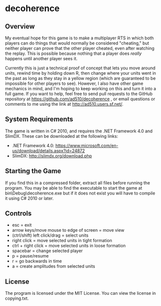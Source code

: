 decoherence
===========

Overview
--------
My eventual hope for this game is to make a multiplayer RTS in which both players can do things that would normally be considered "cheating," but neither player can prove that the other player cheated, even after watching the replay. This is possible because  nothing that a player does *really* happens until another player sees it.

Currently this is just a technical proof of concept that lets you move around units, rewind time by holding down R, then change where your units went in the past as long as they stay in a yellow region (which are guaranteed to be impossible for other players to see). However, I also have other game mechanics in mind, and I'm hoping to keep working on this and turn it into a full game. If you want to help, feel free to send pull requests to the GitHub repository at https://github.com/ad510/decoherence , or email questions or comments to me using the link at http://ad510.users.sf.net/.

System Requirements
-------------------
The game is written in C# 2010, and requires the .NET Framework 4.0 and SlimDX. These can be downloaded at the following links:

- .NET Framework 4.0: https://www.microsoft.com/en-us/download/details.aspx?id=24872
- SlimDX: http://slimdx.org/download.php

Starting the Game
-----------------
If you find this in a compressed folder, extract all files before running the program. You may be able to find the executable to start the game at bin\Debug\decoherence.exe but if it does not exist you will have to compile it using C# 2010 or later.

Controls
--------
- esc = exit
- arrow keys/move mouse to edge of screen = move view
- (ctrl/shift) left click/drag = select units
- right click = move selected units in tight formation
- ctrl + right click = move selected units in loose formation
- spacebar = change selected player
- p = pause/resume
- r = go backwards in time
- a = create amplitudes from selected units

License
-------
The program is licensed under the MIT License. You can view the license in copying.txt.